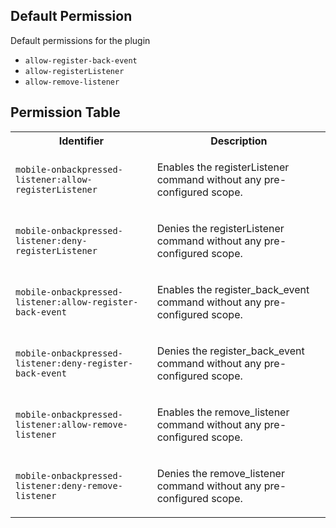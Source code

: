 ## Default Permission

Default permissions for the plugin

- `allow-register-back-event`
- `allow-registerListener`
- `allow-remove-listener`

## Permission Table

<table>
<tr>
<th>Identifier</th>
<th>Description</th>
</tr>


<tr>
<td>

`mobile-onbackpressed-listener:allow-registerListener`

</td>
<td>

Enables the registerListener command without any pre-configured scope.

</td>
</tr>

<tr>
<td>

`mobile-onbackpressed-listener:deny-registerListener`

</td>
<td>

Denies the registerListener command without any pre-configured scope.

</td>
</tr>

<tr>
<td>

`mobile-onbackpressed-listener:allow-register-back-event`

</td>
<td>

Enables the register_back_event command without any pre-configured scope.

</td>
</tr>

<tr>
<td>

`mobile-onbackpressed-listener:deny-register-back-event`

</td>
<td>

Denies the register_back_event command without any pre-configured scope.

</td>
</tr>

<tr>
<td>

`mobile-onbackpressed-listener:allow-remove-listener`

</td>
<td>

Enables the remove_listener command without any pre-configured scope.

</td>
</tr>

<tr>
<td>

`mobile-onbackpressed-listener:deny-remove-listener`

</td>
<td>

Denies the remove_listener command without any pre-configured scope.

</td>
</tr>
</table>
